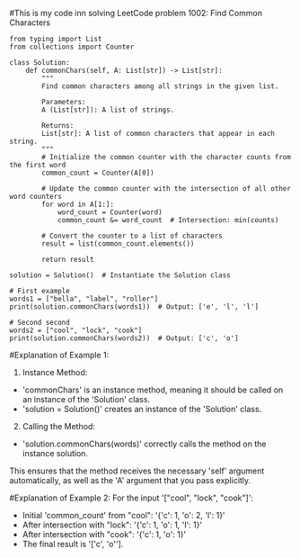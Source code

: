 #This is my code inn solving LeetCode problem 1002: Find Common Characters

```
from typing import List
from collections import Counter

class Solution:
    def commonChars(self, A: List[str]) -> List[str]:
        """
        Find common characters among all strings in the given list.

        Parameters:
        A (List[str]): A list of strings.

        Returns:
        List[str]: A list of common characters that appear in each string.
        """
        # Initialize the common counter with the character counts from the first word
        common_count = Counter(A[0])
        
        # Update the common counter with the intersection of all other word counters
        for word in A[1:]:
            word_count = Counter(word)
            common_count &= word_count  # Intersection: min(counts)

        # Convert the counter to a list of characters
        result = list(common_count.elements())
        
        return result

solution = Solution()  # Instantiate the Solution class

# First example
words1 = ["bella", "label", "roller"]
print(solution.commonChars(words1))  # Output: ['e', 'l', 'l']

# Second second
words2 = ["cool", "lock", "cook"]
print(solution.commonChars(words2))  # Output: ['c', 'o']
```

#Explanation of Example 1:

1. Instance Method:

- 'commonChars' is an instance method, meaning it should be called on an instance of the 'Solution' class.
 - 'solution = Solution()' creates an instance of the 'Solution' class.

2. Calling the Method:

- 'solution.commonChars(words)' correctly calls the method on the instance solution.

This ensures that the method receives the necessary 'self' argument automatically, as well as the 'A' argument that you pass explicitly.

#Explanation of Example 2:
For the input '["cool", "lock", "cook"]':

- Initial 'common_count' from "cool": '{'c': 1, 'o': 2, 'l': 1}'
- After intersection with "lock": '{'c': 1, 'o': 1, 'l': 1}'
- After intersection with "cook": '{'c': 1, 'o': 1}'
- The final result is '['c', 'o''].

